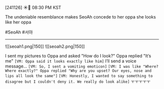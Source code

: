 [241126] ☀️💭 08:30 PM KST

The undeniable resemblance makes SeoAh concede to her oppa
she looks like her oppa

#SeoAh #서아
___
![[seoah1.png|150]]  ![[seoah2.png|150]]
<br>

I sent my pictures to Oppa and asked "How do I look?" 
Oppa replied "It’s me"
`[VM: Oppa said it looks exactly like him]`
I’ll send a voice message…
`[VM: So, I sent a vomiting emoticon]`
`[VM: I was like "Where? Where exactly?" Oppa replied "Why are you upset? Our eyes, nose and lips all look the same"]`
`[VM: Honestly, I wanted to say something to disagree but I couldn't deny it. We really do look alike]`
ㅜㅜㅜㅜㅜ



